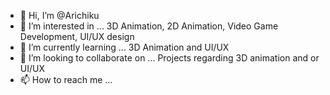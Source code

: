 - 👋 Hi, I’m @Arichiku
- 👀 I’m interested in ... 3D Animation, 2D Animation, Video Game Development, UI/UX design
- 🌱 I’m currently learning ... 3D Animation and UI/UX
- 💞️ I’m looking to collaborate on ... Projects regarding 3D animation and or UI/UX
- 📫 How to reach me ...

<!---
Arichiku/Arichiku is a ✨ special ✨ repository because its `README.md` (this file) appears on your GitHub profile.
You can click the Preview link to take a look at your changes.
--->
